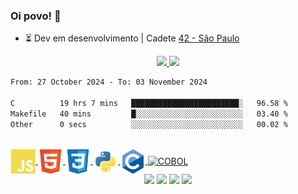 ### Oi povo! 👋

- ⏳ Dev em desenvolvimento | Cadete <a href = "https://www.42sp.org.br/"> 42 - São Paulo </a>
<!---
- 🔭 I’m currently working on ...
- 🌱 I’m currently learning ...
- 👯 I’m looking to collaborate on ...
- 🤔 I’m looking for help with ...
- 💬 Ask me about ...
- 📫 How to reach me: ...
- 😄 Pronouns: ...
- ⚡ Fun fact: ...
--->

<div align="center">
  <a href="https://www.linkedin.com/in/viniciusslima/" target="_blank" rel="noopener noreferrer">
    <img height="160em" src="https://github-readme-stats.vercel.app/api?username=vinislima&show_icons=true&theme=dracula&include_all_commits=true&count_private=true"/>
    <img height="160em" src="https://github-readme-stats.vercel.app/api/top-langs/?username=vinislima&layout=compact&langs_count=7&theme=dracula"/>
  </a>
</div>
<div height="320em">
<!--START_SECTION:waka-->

```txt
From: 27 October 2024 - To: 03 November 2024

C          19 hrs 7 mins   ████████████████████████░   96.58 %
Makefile   40 mins         █░░░░░░░░░░░░░░░░░░░░░░░░   03.40 %
Other      0 secs          ░░░░░░░░░░░░░░░░░░░░░░░░░   00.02 %
```

<!--END_SECTION:waka-->
</div>
<div style="display: inline_block"><br>
  <a href="https://developer.mozilla.org/en-US/docs/Web/JavaScript" target="_blank">  
    <img align="center" alt="JavaScript" height="40" width="40" src="https://raw.githubusercontent.com/devicons/devicon/master/icons/javascript/javascript-plain.svg">
  </a>
  <a href="https://developer.mozilla.org/en-US/docs/Glossary/HTML5" target="_blank">
    <img align="center" alt="HTML5" height="40" width="40" src="https://raw.githubusercontent.com/devicons/devicon/master/icons/html5/html5-original.svg">
  </a>
  <a href="https://developer.mozilla.org/en-US/docs/Web/CSS" target="_blank">
    <img align="center" alt="CSS3" height="40" width="40" src="https://raw.githubusercontent.com/devicons/devicon/master/icons/css3/css3-original.svg">
  </a>
  <a href="https://www.python.org" target="_blank">
    <img align="center" alt="Python" height="40" width="40" src="https://raw.githubusercontent.com/devicons/devicon/master/icons/python/python-original.svg">
  </a>
  <a href="https://www.freecodecamp.org/news/what-is-the-c-programming-language-beginner-tutorial/" target="_blank">
    <img align="center" alt="C" height="40" width="40" src="https://raw.githubusercontent.com/devicons/devicon/master/icons/c/c-original.svg">
  </a>
  <a href="https://www.ibm.com/docs/pt-br/i/7.1?topic=languages-cobol" target="_blank">
    <img align="center" alt="COBOL" height="40" width="40" src="https://cdn.icon-icons.com/icons2/2107/PNG/512/file_type_cobol_icon_130684.png">
  </a>
</div>
<div align="center"> 
  <a href="https://instagram.com/vinislima" target="_blank"><img src="https://img.shields.io/badge/-Instagram-%23E4405F?style=for-the-badge&logo=instagram&logoColor=white" target="_blank"></a>
  <a href="https://www.twitch.tv/vinislima" target="_blank"><img src="https://img.shields.io/badge/Twitch-9146FF?style=for-the-badge&logo=twitch&logoColor=white" target="_blank"></a>
  <a href="mailto:vinislima@gmail.com"><img src="https://img.shields.io/badge/-Gmail-%23333?style=for-the-badge&logo=gmail&logoColor=white" target="_blank"></a>
  <a href="https://www.linkedin.com/in/viniciusslima/" target="_blank"><img src="https://img.shields.io/badge/-LinkedIn-%230077B5?style=for-the-badge&logo=linkedin&logoColor=white" target="_blank"></a> 
</div>


